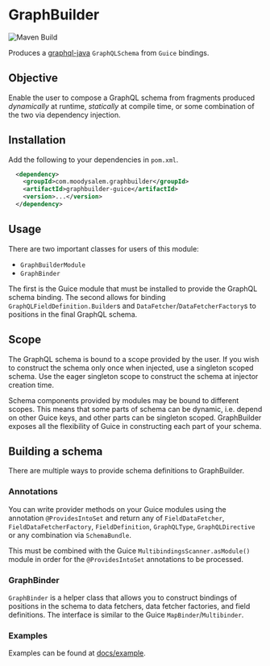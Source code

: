 # GraphBuilder
![Maven Build](https://github.com/moodysalem/graphbuilder/workflows/Verify%20Maven%20Project/badge.svg?branch=master)

Produces a [graphql-java](https://github.com/graphql-java/graphql-java) 
`GraphQLSchema` from `Guice` bindings.

## Objective

Enable the user to compose a GraphQL schema from fragments produced _dynamically_ at runtime,
_statically_ at compile time, or some combination of the two via dependency injection.

## Installation

Add the following to your dependencies in `pom.xml`.

```xml
  <dependency>
    <groupId>com.moodysalem.graphbuilder</groupId>
    <artifactId>graphbuilder-guice</artifactId>
    <version>...</version>
  </dependency>
```

## Usage

There are two important classes for users of this module:

- `GraphBuilderModule`
- `GraphBinder`

The first is the Guice module that must be installed to provide the GraphQL
schema binding. The second allows for binding `GraphQLFieldDefinition.Builder`s
and `DataFetcher`/`DataFetcherFactory`s to positions in the final GraphQL 
schema.

## Scope

The GraphQL schema is bound to a scope provided by the user. If you wish to
construct the schema only once when injected, use a singleton scoped schema.
Use the eager singleton scope to construct the schema at injector creation time.

Schema components provided by modules may be bound to different scopes. This 
means that some parts of schema can be dynamic, i.e. depend on other Guice keys, 
and other parts can be singleton scoped. GraphBuilder exposes all the 
flexibility of Guice in constructing each part of your schema.

## Building a schema

There are multiple ways to provide schema definitions to GraphBuilder. 

### Annotations

You can write provider methods on your Guice modules using the annotation 
`@ProvidesIntoSet` and return any of  `FieldDataFetcher`, 
`FieldDataFetcherFactory`, `FieldDefinition`, `GraphQLType`, `GraphQLDirective`
or any combination via `SchemaBundle`.

This must be combined with the Guice `MultibindingsScanner.asModule()` module 
in order for the `@ProvidesIntoSet` annotations to be processed.

### GraphBinder
 
`GraphBinder` is a helper class that allows you to construct bindings of
positions in the schema to data fetchers, data fetcher factories, and field 
definitions. The interface is similar to the Guice `MapBinder`/`Multibinder`.

### Examples

Examples can be found at [docs/example](docs/examples.md).
